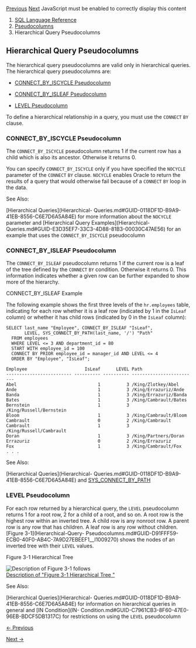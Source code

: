 [Previous](Pseudocolumns.md) [Next](Sequence-Pseudocolumns.md) JavaScript
must be enabled to correctly display this content

  1. [SQL Language Reference ](index.md)
  2. [ Pseudocolumns](Pseudocolumns.md)
  3. Hierarchical Query Pseudocolumns 

## Hierarchical Query Pseudocolumns

The hierarchical query pseudocolumns are valid only in hierarchical queries.
The hierarchical query pseudocolumns are:

  * [CONNECT_BY_ISCYCLE Pseudocolumn](Hierarchical-Query-Pseudocolumns.md#GUID-DA181C6B-7B13-41E3-AAF5-5C19963D9D1C)

  * [CONNECT_BY_ISLEAF Pseudocolumn](Hierarchical-Query-Pseudocolumns.md#GUID-7DFBC564-31A6-4C71-A79C-6D3CC0B0BB10)

  * [LEVEL Pseudocolumn](Hierarchical-Query-Pseudocolumns.md#GUID-D91FFF59-ECB0-40F0-AB4C-7A9D27EBEEF1)

To define a hierarchical relationship in a query, you must use the `CONNECT`
`BY` clause.

### CONNECT_BY_ISCYCLE Pseudocolumn

The `CONNECT_BY_ISCYCLE` pseudocolumn returns 1 if the current row has a child
which is also its ancestor. Otherwise it returns 0.

You can specify `CONNECT_BY_ISCYCLE` only if you have specified the `NOCYCLE`
parameter of the `CONNECT` `BY` clause. `NOCYCLE` enables Oracle to return the
results of a query that would otherwise fail because of a `CONNECT` `BY` loop
in the data.

See Also:

[Hierarchical Queries](Hierarchical-
Queries.md#GUID-0118DF1D-B9A9-41EB-8556-C6E7D6A5A84E) for more information
about the `NOCYCLE` parameter and [Hierarchical Query Examples](Hierarchical-
Queries.md#GUID-E3D35EF7-33C3-4D88-81B3-00030C47AE56) for an example that
uses the `CONNECT_BY_ISCYCLE` pseudocolumn

### CONNECT_BY_ISLEAF Pseudocolumn

The `CONNECT_BY_ISLEAF` pseudocolumn returns 1 if the current row is a leaf of
the tree defined by the `CONNECT` `BY` condition. Otherwise it returns 0. This
information indicates whether a given row can be further expanded to show more
of the hierarchy.

CONNECT_BY_ISLEAF Example

The following example shows the first three levels of the `hr.employees`
table, indicating for each row whether it is a leaf row (indicated by 1 in the
`IsLeaf` column) or whether it has child rows (indicated by 0 in the `IsLeaf`
column):

    
    
    SELECT last_name "Employee", CONNECT_BY_ISLEAF "IsLeaf",
           LEVEL, SYS_CONNECT_BY_PATH(last_name, '/') "Path"
      FROM employees
      WHERE LEVEL <= 3 AND department_id = 80
      START WITH employee_id = 100
      CONNECT BY PRIOR employee_id = manager_id AND LEVEL <= 4
      ORDER BY "Employee", "IsLeaf";
    
    Employee                      IsLeaf      LEVEL Path
    ------------------------- ---------- ---------- -------------------------
    Abel                               1          3 /King/Zlotkey/Abel
    Ande                               1          3 /King/Errazuriz/Ande
    Banda                              1          3 /King/Errazuriz/Banda
    Bates                              1          3 /King/Cambrault/Bates
    Bernstein                          1          3 /King/Russell/Bernstein
    Bloom                              1          3 /King/Cambrault/Bloom
    Cambrault                          0          2 /King/Cambrault
    Cambrault                          1          3 /King/Russell/Cambrault
    Doran                              1          3 /King/Partners/Doran
    Errazuriz                          0          2 /King/Errazuriz
    Fox                                1          3 /King/Cambrault/Fox
    . . . 

See Also:

[Hierarchical Queries](Hierarchical-
Queries.md#GUID-0118DF1D-B9A9-41EB-8556-C6E7D6A5A84E) and
[SYS_CONNECT_BY_PATH](SYS_CONNECT_BY_PATH.md#GUID-D25A0F86-B559-4090-9164-7A2C84D1E11E)

### LEVEL Pseudocolumn

For each row returned by a hierarchical query, the `LEVEL` pseudocolumn
returns 1 for a root row, 2 for a child of a root, and so on. A root row is
the highest row within an inverted tree. A child row is any nonroot row. A
parent row is any row that has children. A leaf row is any row without
children. [Figure 3-1](Hierarchical-Query-
Pseudocolumns.md#GUID-D91FFF59-ECB0-40F0-AB4C-7A9D27EBEEF1__I1009270) shows
the nodes of an inverted tree with their `LEVEL` values.

Figure 3-1 Hierarchical Tree

![Description of Figure 3-1
follows](https://docs.oracle.com/en/database/oracle/oracle-database/23/sqlrf/img/sqlrf001.gif)  
[Description of "Figure 3-1 Hierarchical Tree "](img_text/sqlrf001.md)

See Also:

[Hierarchical Queries](Hierarchical-
Queries.md#GUID-0118DF1D-B9A9-41EB-8556-C6E7D6A5A84E) for information on
hierarchical queries in general and [IN Condition](IN-
Condition.md#GUID-C7961CB3-8F60-47E0-96EB-BDCF5DB1317C) for restrictions on
using the `LEVEL` pseudocolumn


[← Previous](Hierarchical-Query-Pseudocolumns.md)

[Next →](Sequence-Pseudocolumns.md)
